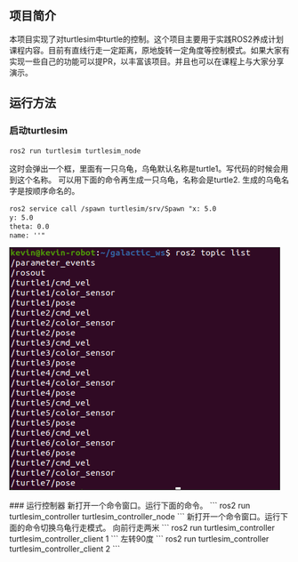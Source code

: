 ## 项目简介
本项目实现了对turtlesim中turtle的控制。这个项目主要用于实践ROS2养成计划课程内容。目前有直线行走一定距离，原地旋转一定角度等控制模式。如果大家有实现一些自己的功能可以提PR，以丰富该项目。并且也可以在课程上与大家分享演示。

## 运行方法
### 启动turtlesim
```
ros2 run turtlesim turtlesim_node
```
这时会弹出一个框，里面有一只乌龟，乌龟默认名称是turtle1。写代码的时候会用到这个名称。
可以用下面的命令再生成一只乌龟，名称会是turtle2. 生成的乌龟名字是按顺序命名的。
```
ros2 service call /spawn turtlesim/srv/Spawn "x: 5.0
y: 5.0
theta: 0.0
name: ''"
```
<p align = "left">
<img src="images/turtle_names.png" width = "485" height = "435" border="1" />
</p>
### 运行控制器
新打开一个命令窗口。运行下面的命令。
```
ros2 run turtlesim_controller turtlesim_controller_node
```
新打开一个命令窗口。运行下面的命令切换乌龟行走模式。  
向前行走两米
```
ros2 run turtlesim_controller turtlesim_controller_client 1
```
左转90度
```
ros2 run turtlesim_controller turtlesim_controller_client 2
```